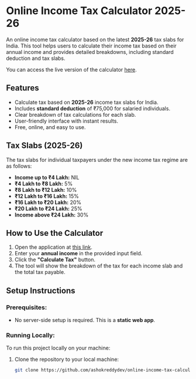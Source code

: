 # Online Income Tax Calculator 2025-26

An online income tax calculator based on the latest **2025-26** tax slabs for India. This tool helps users to calculate their income tax based on their annual income and provides detailed breakdowns, including standard deduction and tax slabs.

You can access the live version of the calculator [here](https://ashokreddydev.github.io/online-income-tax-calculator/).

## Features
- Calculate tax based on **2025-26** income tax slabs for India.
- Includes **standard deduction** of ₹75,000 for salaried individuals.
- Clear breakdown of tax calculations for each slab.
- User-friendly interface with instant results.
- Free, online, and easy to use.

## Tax Slabs (2025-26)
The tax slabs for individual taxpayers under the new income tax regime are as follows:

- **Income up to ₹4 Lakh:** NIL
- **₹4 Lakh to ₹8 Lakh:** 5%
- **₹8 Lakh to ₹12 Lakh:** 10%
- **₹12 Lakh to ₹16 Lakh:** 15%
- **₹16 Lakh to ₹20 Lakh:** 20%
- **₹20 Lakh to ₹24 Lakh:** 25%
- **Income above ₹24 Lakh:** 30%

## How to Use the Calculator

1. Open the application at [this link](https://ashokreddydev.github.io/online-income-tax-calculator/).
2. Enter your **annual income** in the provided input field.
3. Click the **"Calculate Tax"** button.
4. The tool will show the breakdown of the tax for each income slab and the total tax payable.

## Setup Instructions

### Prerequisites:
- No server-side setup is required. This is a **static web app**.

### Running Locally:
To run this project locally on your machine:

1. Clone the repository to your local machine:
   ```bash
   git clone https://github.com/ashokreddydev/online-income-tax-calculator.git
